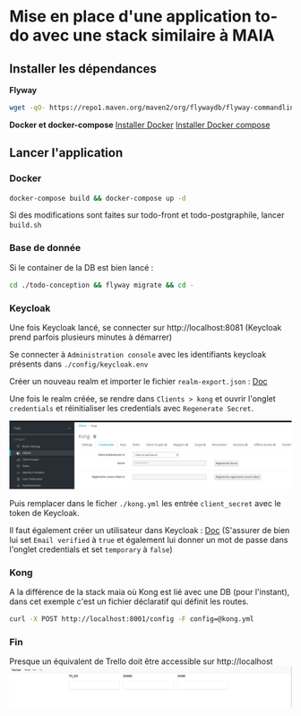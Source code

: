 # Mise en place d'une application to-do avec une stack similaire à MAIA

## Installer les dépendances
**Flyway**
```bash
wget -qO- https://repo1.maven.org/maven2/org/flywaydb/flyway-commandline/8.5.10/flyway-commandline-8.5.10-linux-x64.tar.gz | tar xvz && sudo ln -s `pwd`/flyway-8.5.10/flyway /usr/local/bin 
```
**Docker et docker-compose**
[Installer Docker](https://docs.docker.com/engine/install/ubuntu/)
[Installer Docker compose](https://docs.docker.com/compose/install/)


## Lancer l'application
### Docker
```bash
docker-compose build && docker-compose up -d
```
Si des modifications sont faites sur todo-front et todo-postgraphile, lancer `build.sh`

### Base de donnée
Si le container de la DB est bien lancé :
```bash
cd ./todo-conception && flyway migrate && cd -
```

### Keycloak
Une fois Keycloak lancé, se connecter sur http://localhost:8081
(Keycloak prend parfois plusieurs minutes à démarrer)

Se connecter à `Administration console` avec les identifiants keycloak présents dans `./config/keycloak.env`

Créer un nouveau realm et importer le fichier `realm-export.json` : [Doc](https://wjw465150.gitbooks.io/keycloak-documentation/content/server_admin/topics/realms/create.html)

Une fois le realm créée, se rendre dans `Clients > kong` et ouvrir l'onglet `credentials` et réinitialiser les credentials avec `Regenerate Secret`.

![](./img/kong.png)

Puis remplacer dans le ficher `./kong.yml` les entrée `client_secret` avec le token de Keycloak.

Il faut également créer un utilisateur dans Keycloak : [Doc](https://www.appsdeveloperblog.com/keycloak-creating-a-new-user/)
(S'assurer de bien lui set `Email verified` à `true` et également lui donner un mot de passe dans l'onglet credentials et set `temporary` à `false`)

### Kong
A la différence de la stack maia où Kong est lié avec une DB (pour l'instant), dans cet exemple c'est un fichier déclaratif qui définit les routes.
```bash
curl -X POST http://localhost:8001/config -F config=@kong.yml
```

### Fin
Presque un équivalent de Trello doit être accessible sur http://localhost 
![](./img/front.png)
